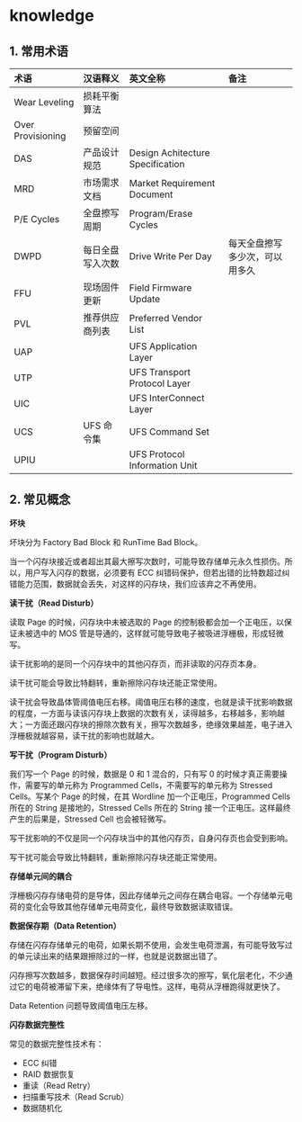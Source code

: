 # knowledge

## 1. 常用术语

| 术语              | 汉语释义         | 英文全称                         | 备注                           |
| :---------------- | :--------------- | :------------------------------- | :----------------------------- |
| Wear Leveling     | 损耗平衡算法     |                                  |                                |
| Over Provisioning | 预留空间         |                                  |                                |
| DAS               | 产品设计规范     | Design Achitecture Specification |                                |
| MRD               | 市场需求文档     | Market Requirement Document      |                                |
| P/E Cycles        | 全盘擦写周期     | Program/Erase Cycles             |                                |
| DWPD              | 每日全盘写入次数 | Drive Write Per Day              | 每天全盘擦写多少次，可以用多久 |
| FFU               | 现场固件更新     | Field Firmware Update            |                                |
| PVL               | 推荐供应商列表   | Preferred Vendor List            |                                |
| UAP               |                  | UFS Application Layer            |                                |
| UTP               |                  | UFS Transport Protocol Layer     |                                |
| UIC               |                  | UFS InterConnect Layer           |                                |
| UCS               | UFS 命令集       | UFS Command Set                  |                                |
| UPIU              |                  | UFS Protocol Information Unit    |                                |

## 2. 常见概念

**坏块** 

坏块分为 Factory Bad Block 和 RunTime Bad Block。

当一个闪存块接近或者超出其最大擦写次数时，可能导致存储单元永久性损伤。所以，用户写入闪存的数据，必须要有 ECC 纠错码保护，但若出错的比特数超过纠错能力范围，数据就会丢失，对这样的闪存块，我们应该弃之不再使用。

**读干扰（Read Disturb）**

读取 Page 的时候，闪存块中未被选取的 Page 的控制极都会加一个正电压，以保证未被选中的 MOS 管是导通的，这样就可能导致电子被吸进浮栅极，形成轻微写。

读干扰影响的是同一个闪存块中的其他闪存页，而非读取的闪存页本身。

读干扰可能会导致比特翻转，重新擦除闪存块还能正常使用。

读干扰会导致晶体管阈值电压右移。阈值电压右移的速度，也就是读干扰影响数据的程度，一方面与读该闪存块上数据的次数有关，读得越多，右移越多，影响越大；一方面还跟闪存块的擦除次数有关，擦写次数越多，绝缘效果越差，电子进入浮栅极就越容易，读干扰的影响也就越大。

**写干扰（Program Disturb）**

我们写一个 Page 的时候，数据是 0 和 1 混合的，只有写 0 的时候才真正需要操作，需要写的单元称为 Programmed Cells，不需要写的单元称为 Stressed Cells。写某个 Page 的时候，在其 Wordline 加一个正电压，Programmed Cells 所在的 String 是接地的，Stressed Cells 所在的 String 接一个正电压。这样最终产生的后果是，Stressed Cell 也会被轻微写。

写干扰影响的不仅是同一个闪存块当中的其他闪存页，自身闪存页也会受到影响。

写干扰可能会导致比特翻转，重新擦除闪存块还能正常使用。

**存储单元间的耦合**

浮栅极闪存存储电荷的是导体，因此存储单元之间存在耦合电容。一个存储单元电荷的变化会导致其他存储单元电荷变化，最终导致数据读取错误。

**数据保存期（Data Retention）**

存储在闪存存储单元的电荷，如果长期不使用，会发生电荷泄漏，有可能导致写过的单元读出来的结果跟擦除过的一样，也就是说数据出错了。

闪存擦写次数越多，数据保存时间越短。经过很多次的擦写，氧化层老化，不少通过它的电荷被滞留下来，绝缘体有了导电性。这样，电荷从浮栅跑得就更快了。

Data Retention 问题导致阈值电压左移。

**闪存数据完整性**

常见的数据完整性技术有：

- ECC 纠错
- RAID 数据恢复
- 重读（Read Retry）
- 扫描重写技术（Read Scrub）
- 数据随机化


